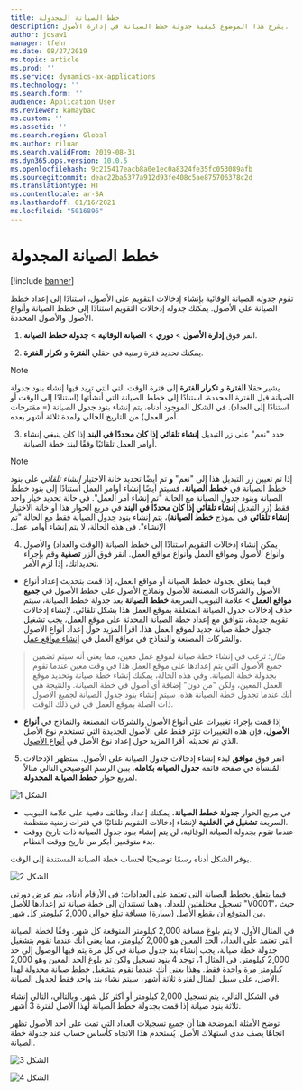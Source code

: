 ```yaml
---
title: خطط الصيانة المجدولة
description: يشرح هذا الموضوع كيفية جدولة خطط الصيانة في إدارة الأصول.
author: josaw1
manager: tfehr
ms.date: 08/27/2019
ms.topic: article
ms.prod: ''
ms.service: dynamics-ax-applications
ms.technology: ''
ms.search.form: ''
audience: Application User
ms.reviewer: kamaybac
ms.custom: ''
ms.assetid: ''
ms.search.region: Global
ms.author: riluan
ms.search.validFrom: 2019-08-31
ms.dyn365.ops.version: 10.0.5
ms.openlocfilehash: 9c215417eacb8a0e1ec0a8324fe35fc053089afb
ms.sourcegitcommit: deac22ba5377a912d93fe408c5ae875706378c2d
ms.translationtype: HT
ms.contentlocale: ar-SA
ms.lasthandoff: 01/16/2021
ms.locfileid: "5016896"
---
```

# <a name="schedule-maintenance-plans"></a>خطط الصيانة المجدولة

[!include [banner](../../includes/banner.md)]

 

تقوم جدوله الصيانة الوقائية بإنشاء إدخالات التقويم على الأصول، استنادًا إلى إعداد خطط الصيانة على الأصول. يمكنك جدوله إدخالات التقويم استنادًا إلى خطط الصيانة وأنواع الأصول والأصول المحددة.

1. انقر فوق **إدارة الأصول** > **دوري** > **الصيانة الوقائية** > **جدولة خطط الصيانة**.

2. يمكنك تحديد فترة زمنية في حقلي **الفترة** و **تكرار الفترة**.

>[!NOTE]
>يشير حقلا **الفترة** و **تكرار الفترة** إلى فترة الوقت التي التي تريد فيها إنشاء بنود جدولة الصيانة قبل الفترة المحددة، استنادًا إلى خطط الصيانة التي أنشأتها (استنادًا إلى الوقت أو استنادًا إلى العداد). في الشكل الموجود أدناه، يتم إنشاء بنود جدول الصيانة (= مقترحات أمر العمل) من التاريخ الحالي ولمدة ثلاثة أشهر بعده.

3. حدد "نعم" على زر التبديل **إنشاء تلقائي إذا كان محددًا في البند** إذا كان ينبغي إنشاء أوامر العمل تلقائيًا وفقًا لبند خطة الصيانة.

>[!NOTE]
>إذا تم تعيين زر التبديل هذا إلى "نعم" **و** تم أيضًا تحديد خانة الاختيار *إنشاء تلقائي* على بنود خطط الصيانة في **خطط الصيانة**، فسيتم أيضًا إنشاء أوامر العمل استنادًا إلى بنود خطط الصيانة وبنود جدول الصيانة مع الحالة "تم إنشاء أمر العمل". في حالة تحديد خيار واحد فقط (زر التبديل **إنشاء تلقائي إذا كان محددًا في البند‬‏‫** في مربع الحوار هذا أو خانة الاختيار **إنشاء تلقائي** في نموذج **خطط الصيانة**)، يتم إنشاء بنود جدول الصيانة فقط مع الحالة "تم الإنشاء". في هذه الحالة، لا يتم إنشاء أوامر عمل.

4. يمكن إنشاء إدخالات التقويم استنادًا إلى خطط الصيانة (الوقت والعداد) والأصول وأنواع الأصول ومواقع العمل وأنواع مواقع العمل. انقر فوق الزر **تصفية** وقم بإجراء تحديداتك، إذا لزم الأمر.

- فيما يتعلق بجدولة خطط الصيانة أو مواقع العمل، إذا قمت بتحديث إعداد أنواع الأصول والشركات المصنعة للأصول ونماذج الأصول على خطط الأصول في **جميع مواقع العمل** > علامة التبويب السريعة **خطط الصيانة** بعد جدولة خطط الصيانة، سيتم حذف إدخالات جدول الصيانة المتعلقة بموقع العمل هذا بشكل تلقائي. لإنشاء إدخالات تقويم جديدة، تتوافق مع إعداد خطة الصيانة المحدثة على موقع العمل، يجب تشغيل جدول خطة صيانة جديد لموقع العمل هذا. اقرأ المزيد حول إعداد أنواع الأصول والشركات المصنعة والنماذج في مواقع العمل في [إنشاء مواقع عمل](../functional-locations/create-functional-locations.md).

>*مثال:* ترغب في إنشاء خطة صيانة لموقع عمل معين، مما يعني أنه سيتم تضمين جميع الأصول التي يتم إعدادها على موقع العمل هذا في وقت معين عندما تقوم بجدولة خطة الصيانة. وفي هذه الحالة، يمكنك إنشاء خطة صيانة وتحديد موقع العمل المعين، ولكن "من دون" إضافة أي أصول في خطة الصيانة. والنتيجة هي أنك عندما تجدول خطة الصيانة هذه، سيتم إنشاء بنود جدول الصيانة لجميع الأصول ذات الصلة بموقع العمل في في ذلك الوقت.

- إذا قمت بإجراء تغييرات على أنواع الأصول والشركات المصنعة والنماذج في **أنواع الأصول**، فإن هذه التغييرات تؤثر فقط على الأصول الجديدة التي تستخدم نوع الأصل الذي تم تحديثه. أقرا المزيد حول إعداد نوع الأصل في [أنواع الأصول](../setup-for-objects/object-types.md).  

5. انقر فوق **موافق** لبدء إنشاء إدخالات جدول الصيانة على الأصول. ستظهر الإدخالات المُنشأة في صفحة قائمة **جدول الصيانة بكامله**. يبين الرسم التوضيحي التالي مثالاً لمربع حوار **‏‫خطط الصيانة المجدولة‬**.

![الشكل 1](media/09-preventive-maintenance.png)

- في مربع الحوار **جدولة خطط الصيانة**، يمكنك إعداد وظائف دفعية على علامة التبويب السريعة **تشغيل في الخلفية** لإنشاء إدخالات التقويم تلقائيًا في فترات زمنية منتظمة.  
- عندما تقوم بجدولة الصيانة الوقائية، لن يتم إنشاء بنود جدول الصيانة ذات تاريخ ووقت بدء متوقعين أبكر من تاريخ ووقت النظام.  

يوفر الشكل أدناه رسمًا توضيحيًا لحساب خطة الصيانة المستندة إلى الوقت.  

![الشكل 2](media/10-preventive-maintenance.jpg)

فيما يتعلق بخطط الصيانة التي تعتمد على العدادات: في الأرقام أدناه، يتم عرض دورتي تسجيل مختلفتين للعداد. وهما تستندان إلى خطة صيانة تم إعدادها للأصل "V0001"، حيث من المتوقع أن يقطع الأصل (سيارة) مسافة تبلغ حوالي 2,000 كيلومتر كل شهر.

في المثال الأول، لا يتم بلوغ مسافة 2,000 كيلومتر المتوقعة كل شهر. وفقًا لخطة الصيانة التي تعتمد على العداد، الحد المعين هو 2,000 كيلومتر، مما يعني أنك عندما تقوم بتشغيل جدولة خطة صيانة، يجب إنشاء بند جدول صيانة في كل مرة يتم فيها الوصول إلى حد 2,000 كيلومتر. في المثال 1، توجد 4 بنود تسجيل ولكن تم بلوغ الحد المعين وهو 2,000 كيلومتر مرة واحدة فقط. وهذا يعني أنك عندما تقوم بتشغيل خطط صيانة مجدولة لهذا الأصل، على سبيل المثال لفترة ثلاثة أشهر، سيتم نشاء بند واحد فقط لجدول الصيانة.

في الشكل التالي، يتم تسجيل 2,000 كيلومتر أو أكثر كل شهر. وبالتالي، التالي إنشاء ثلاثة بنود صيانة إذا قمت بجدولة خطط الصيانة لهذا الأصل لفترة 3 أشهر. 

توضح الأمثلة الموضحة هنا أن جميع تسجيلات العداد التي تمت على أحد الأصول تظهر اتجاهًا يصف مدى استهلاك الأصل. يُستخدم هذا الاتجاه كأساس حساب عند جدولة خطة الصيانة.

![الشكل 3](media/11-preventive-maintenance.png)

![الشكل 4](media/12-preventive-maintenance.png)

